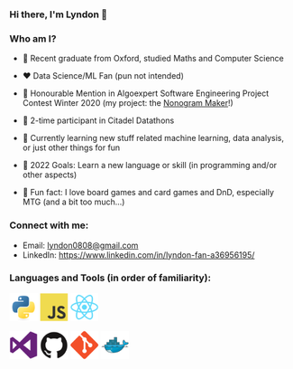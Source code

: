 <!-- Template borrowed from codeSTACKr, which also pointed out this secret to me  -->
### Hi there, I'm Lyndon 👋

### Who am I?
- :school: Recent graduate from Oxford, studied Maths and Computer Science
- :heart: Data Science/ML Fan (pun not intended)
- :medal_sports: Honourable Mention in Algoexpert Software Engineering Project Contest Winter 2020
(my project: the <a href="https://github.com/LyndonFan/NonogramMaker">Nonogram Maker</a>!)
- :muscle: 2-time participant in Citadel Datathons

- 🌱 Currently learning new stuff related machine learning, data analysis, or just other things for fun
- 🥅 2022 Goals: Learn a new language or skill (in programming and/or other aspects)
- :zany_face: Fun fact: I love board games and card games and DnD, especially MTG (and a bit too much...)

### Connect with me:
- Email: lyndon0808@gmail.com
- LinkedIn: https://www.linkedin.com/in/lyndon-fan-a36956195/

### Languages and Tools (in order of familiarity):
<p float="left">
  <img width="50px" alt="Python" src="https://github.com/devicons/devicon/blob/master/icons/python/python-original.svg">
  <img width="50px" alt="JavaScript" src="https://github.com/devicons/devicon/blob/master/icons/javascript/javascript-original.svg">
  <img width="50px" alt="ReactJS" src="https://github.com/devicons/devicon/blob/master/icons/react/react-original.svg">
</p>
<p float="left">
  <img width="50px" alt="VisualStudio" src="https://github.com/devicons/devicon/blob/master/icons/visualstudio/visualstudio-plain.svg">
  <img width="50px" alt="GitHub" src="https://github.com/devicons/devicon/blob/master/icons/github/github-original.svg">
  <img width="50px" alt="Git" src="https://github.com/devicons/devicon/blob/master/icons/git/git-original.svg" style="background-color:white;">
  <img width="50px" alt="Docker" src="https://github.com/devicons/devicon/blob/master/icons/docker/docker-original.svg">
</p>
